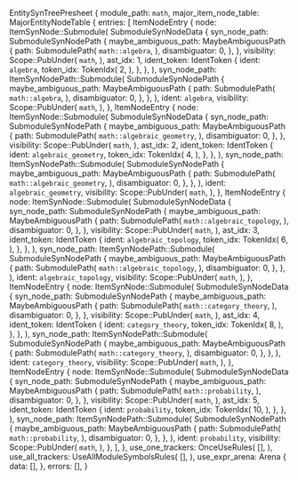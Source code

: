 EntitySynTreePresheet {
    module_path: `math`,
    major_item_node_table: MajorEntityNodeTable {
        entries: [
            ItemNodeEntry {
                node: ItemSynNode::Submodule(
                    SubmoduleSynNodeData {
                        syn_node_path: SubmoduleSynNodePath {
                            maybe_ambiguous_path: MaybeAmbiguousPath {
                                path: SubmodulePath(
                                    `math::algebra`,
                                ),
                                disambiguator: 0,
                            },
                        },
                        visibility: Scope::PubUnder(
                            `math`,
                        ),
                        ast_idx: 1,
                        ident_token: IdentToken {
                            ident: `algebra`,
                            token_idx: TokenIdx(
                                2,
                            ),
                        },
                    },
                ),
                syn_node_path: ItemSynNodePath::Submodule(
                    SubmoduleSynNodePath {
                        maybe_ambiguous_path: MaybeAmbiguousPath {
                            path: SubmodulePath(
                                `math::algebra`,
                            ),
                            disambiguator: 0,
                        },
                    },
                ),
                ident: `algebra`,
                visibility: Scope::PubUnder(
                    `math`,
                ),
            },
            ItemNodeEntry {
                node: ItemSynNode::Submodule(
                    SubmoduleSynNodeData {
                        syn_node_path: SubmoduleSynNodePath {
                            maybe_ambiguous_path: MaybeAmbiguousPath {
                                path: SubmodulePath(
                                    `math::algebraic_geometry`,
                                ),
                                disambiguator: 0,
                            },
                        },
                        visibility: Scope::PubUnder(
                            `math`,
                        ),
                        ast_idx: 2,
                        ident_token: IdentToken {
                            ident: `algebraic_geometry`,
                            token_idx: TokenIdx(
                                4,
                            ),
                        },
                    },
                ),
                syn_node_path: ItemSynNodePath::Submodule(
                    SubmoduleSynNodePath {
                        maybe_ambiguous_path: MaybeAmbiguousPath {
                            path: SubmodulePath(
                                `math::algebraic_geometry`,
                            ),
                            disambiguator: 0,
                        },
                    },
                ),
                ident: `algebraic_geometry`,
                visibility: Scope::PubUnder(
                    `math`,
                ),
            },
            ItemNodeEntry {
                node: ItemSynNode::Submodule(
                    SubmoduleSynNodeData {
                        syn_node_path: SubmoduleSynNodePath {
                            maybe_ambiguous_path: MaybeAmbiguousPath {
                                path: SubmodulePath(
                                    `math::algebraic_topology`,
                                ),
                                disambiguator: 0,
                            },
                        },
                        visibility: Scope::PubUnder(
                            `math`,
                        ),
                        ast_idx: 3,
                        ident_token: IdentToken {
                            ident: `algebraic_topology`,
                            token_idx: TokenIdx(
                                6,
                            ),
                        },
                    },
                ),
                syn_node_path: ItemSynNodePath::Submodule(
                    SubmoduleSynNodePath {
                        maybe_ambiguous_path: MaybeAmbiguousPath {
                            path: SubmodulePath(
                                `math::algebraic_topology`,
                            ),
                            disambiguator: 0,
                        },
                    },
                ),
                ident: `algebraic_topology`,
                visibility: Scope::PubUnder(
                    `math`,
                ),
            },
            ItemNodeEntry {
                node: ItemSynNode::Submodule(
                    SubmoduleSynNodeData {
                        syn_node_path: SubmoduleSynNodePath {
                            maybe_ambiguous_path: MaybeAmbiguousPath {
                                path: SubmodulePath(
                                    `math::category_theory`,
                                ),
                                disambiguator: 0,
                            },
                        },
                        visibility: Scope::PubUnder(
                            `math`,
                        ),
                        ast_idx: 4,
                        ident_token: IdentToken {
                            ident: `category_theory`,
                            token_idx: TokenIdx(
                                8,
                            ),
                        },
                    },
                ),
                syn_node_path: ItemSynNodePath::Submodule(
                    SubmoduleSynNodePath {
                        maybe_ambiguous_path: MaybeAmbiguousPath {
                            path: SubmodulePath(
                                `math::category_theory`,
                            ),
                            disambiguator: 0,
                        },
                    },
                ),
                ident: `category_theory`,
                visibility: Scope::PubUnder(
                    `math`,
                ),
            },
            ItemNodeEntry {
                node: ItemSynNode::Submodule(
                    SubmoduleSynNodeData {
                        syn_node_path: SubmoduleSynNodePath {
                            maybe_ambiguous_path: MaybeAmbiguousPath {
                                path: SubmodulePath(
                                    `math::probability`,
                                ),
                                disambiguator: 0,
                            },
                        },
                        visibility: Scope::PubUnder(
                            `math`,
                        ),
                        ast_idx: 5,
                        ident_token: IdentToken {
                            ident: `probability`,
                            token_idx: TokenIdx(
                                10,
                            ),
                        },
                    },
                ),
                syn_node_path: ItemSynNodePath::Submodule(
                    SubmoduleSynNodePath {
                        maybe_ambiguous_path: MaybeAmbiguousPath {
                            path: SubmodulePath(
                                `math::probability`,
                            ),
                            disambiguator: 0,
                        },
                    },
                ),
                ident: `probability`,
                visibility: Scope::PubUnder(
                    `math`,
                ),
            },
        ],
    },
    use_one_trackers: OnceUseRules(
        [],
    ),
    use_all_trackers: UseAllModuleSymbolsRules(
        [],
    ),
    use_expr_arena: Arena {
        data: [],
    },
    errors: [],
}